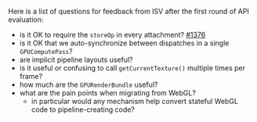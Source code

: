 Here is a list of questions for feedback from ISV after the first round of API evaluation:
* is it OK to require the `storeOp` in every attachment? [#1376](https://github.com/gpuweb/gpuweb/issues/1376)
* is it OK that we auto-synchronize between dispatches in a single `GPUComputePass`?
* are implicit pipeline layouts useful?
* is it useful or confusing to call `getCurrentTexture()` multiple times per frame?
* how much are the `GPURenderBundle` useful?
* what are the pain points when migrating from WebGL?
  * in particular would any mechanism help convert stateful WebGL code to pipeline-creating code?